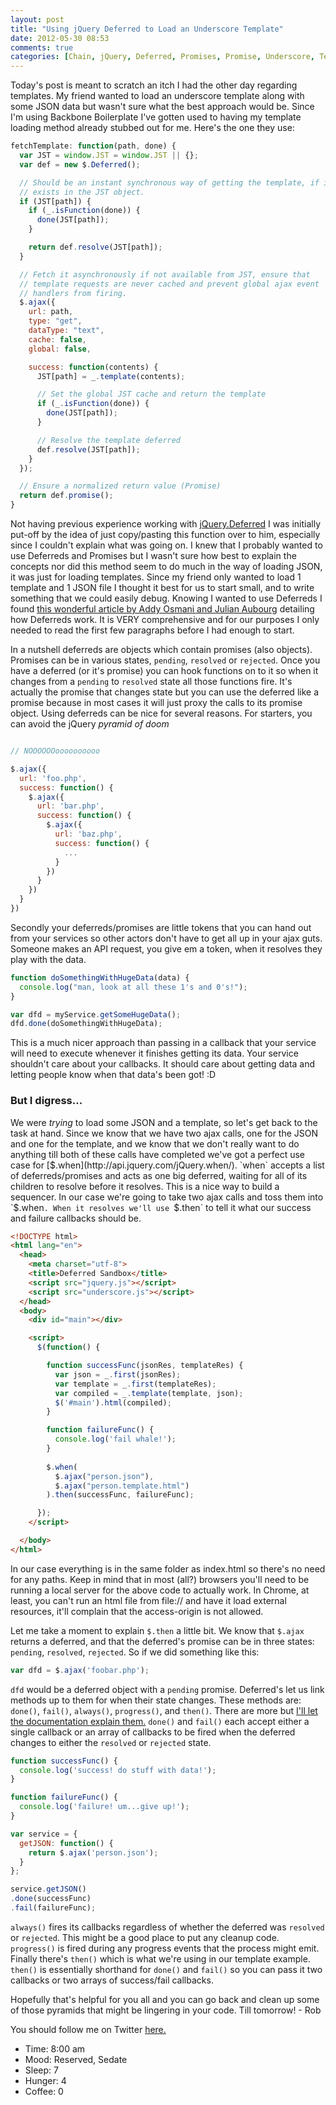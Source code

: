 ```yaml
---
layout: post
title: "Using jQuery Deferred to Load an Underscore Template"
date: 2012-05-30 08:53
comments: true
categories: [Chain, jQuery, Deferred, Promises, Promise, Underscore, Templates]
---
```


Today's post is meant to scratch an itch I had the other day regarding templates. My friend wanted to load an underscore template along with some JSON data but wasn't sure what the best approach would be. Since I'm using Backbone Boilerplate I've gotten used to having my template loading method already stubbed out for me. Here's the one they use:

``` js
fetchTemplate: function(path, done) {
  var JST = window.JST = window.JST || {};
  var def = new $.Deferred();

  // Should be an instant synchronous way of getting the template, if it
  // exists in the JST object.
  if (JST[path]) {
    if (_.isFunction(done)) {
      done(JST[path]);
    }

    return def.resolve(JST[path]);
  }

  // Fetch it asynchronously if not available from JST, ensure that
  // template requests are never cached and prevent global ajax event
  // handlers from firing.
  $.ajax({
    url: path,
    type: "get",
    dataType: "text",
    cache: false,
    global: false,

    success: function(contents) {
      JST[path] = _.template(contents);

      // Set the global JST cache and return the template
      if (_.isFunction(done)) {
        done(JST[path]);
      }

      // Resolve the template deferred
      def.resolve(JST[path]);
    }
  });

  // Ensure a normalized return value (Promise)
  return def.promise();
}
```

Not having previous experience working with [jQuery.Deferred](http://api.jquery.com/category/deferred-object/) I was initially put-off by the idea of just copy/pasting this function over to him, especially since I couldn't explain what was going on. I knew that I probably wanted to use Deferreds and Promises but I wasn't sure how best to explain the concepts nor did this method seem to do much in the way of loading JSON, it was just for loading templates. Since my friend only wanted to load 1 template and 1 JSON file I thought it best for us to start small, and to write something that we could easily debug. Knowing I wanted to use Deferreds I found [this wonderful article by Addy Osmani and Julian Aubourg](http://msdn.microsoft.com/en-us/magazine/gg723713.aspx) detailing how Deferreds work. It is VERY comprehensive and for our purposes I only needed to read the first few paragraphs before I had enough to start.

In a nutshell deferreds are objects which contain promises (also objects). Promises can be in various states, `pending`, `resolved` or `rejected`. Once you have a deferred (or it's promise) you can hook functions on to it so when it changes from a `pending` to `resolved` state all those functions fire. It's actually the promise that changes state but you can use the deferred like a promise because in most cases it will just proxy the calls to its promise object. Using deferreds can be nice for several reasons. For starters, you can avoid the jQuery *pyramid of doom*

``` js

// NOOOOOOoooooooooo

$.ajax({
  url: 'foo.php',
  success: function() {
    $.ajax({
      url: 'bar.php',
      success: function() {
        $.ajax({
          url: 'baz.php',
          success: function() {
            ...
          }
        })
      }
    })
  }
})

```

Secondly your deferreds/promises are little tokens that you can hand out from your services so other actors don't have to get all up in your ajax guts. Someone makes an API request, you give em a token, when it resolves they play with the data.

``` js
function doSomethingWithHugeData(data) {
  console.log("man, look at all these 1's and 0's!");
}

var dfd = myService.getSomeHugeData();
dfd.done(doSomethingWithHugeData);
```

This is a much nicer approach than passing in a callback that your service will need to execute whenever it finishes getting its data. Your service shouldn't care about your callbacks. It should care about getting data and letting people know when that data's been got! :D 

### But I digress...

We were *trying* to load some JSON and a template, so let's get back to the task at hand. Since we know that we have two ajax calls, one for the JSON and one for the template, and we know that we don't really want to do anything till both of these calls have completed we've got a perfect use case for [$.when](http://api.jquery.com/jQuery.when/). `when` accepts a list of deferreds/promises and acts as one big deferred, waiting for all of its children to resolve before it resolves. This is a nice way to build a sequencer. In our case we're going to take  two ajax calls and toss them into `$.when`. When it resolves we'll use `$.then` to tell it what our success and failure callbacks should be.

``` html index.html
<!DOCTYPE html>
<html lang="en">
  <head>
    <meta charset="utf-8">
    <title>Deferred Sandbox</title>
    <script src="jquery.js"></script>
    <script src="underscore.js"></script>
  </head>
  <body>
    <div id="main"></div>

    <script>
      $(function() {

        function successFunc(jsonRes, templateRes) {
          var json = _.first(jsonRes);
          var template = _.first(templateRes);
          var compiled = _.template(template, json);
          $('#main').html(compiled);
        }

        function failureFunc() {
          console.log('fail whale!');
        }
        
        $.when(
          $.ajax("person.json"),
          $.ajax("person.template.html")
        ).then(successFunc, failureFunc);

      });
    </script>

  </body>
</html>
```

In our case everything is in the same folder as index.html so there's no need for any paths. Keep in mind that in most (all?) browsers you'll need to be running a local server for the above code to actually work. In Chrome, at least, you can't run an html file from file:// and have it load external resources, it'll complain that the access-origin is not allowed.

Let me take a moment to explain `$.then` a little bit. We know that `$.ajax` returns a deferred, and that the deferred's promise can be in three states: `pending`, `resolved`, `rejected`. So if we did something like this:

``` js
var dfd = $.ajax('foobar.php');
```

`dfd` would be a deferred object with a `pending` promise. Deferred's let us link methods up to them for when their state changes. These methods are: `done()`, `fail()`, `always()`, `progress()`, and `then()`. There are more but [I'll let the documentation explain them.](http://api.jquery.com/category/deferred-object/) `done()` and `fail()` each accept either a single callback or an array of callbacks to be fired when the deferred changes to either the `resolved` or `rejected` state.

``` js
function successFunc() {
  console.log('success! do stuff with data!');
}

function failureFunc() {
  console.log('failure! um...give up!');
}

var service = {
  getJSON: function() {
    return $.ajax('person.json');
  }
};

service.getJSON()
.done(successFunc)
.fail(failureFunc);

```

`always()` fires its callbacks regardless of whether the deferred was `resolved` or `rejected`. This might be a good place to put any cleanup code. `progress()` is fired during any progress events that the process might emit. Finally there's `then()` which is what we're using in our template example. `then()` is essentially shorthand for `done()` and `fail()` so you can pass it two callbacks or two arrays of success/fail callbacks.

Hopefully that's helpful for you all and you can go back and clean up some of those pyramids that might be lingering in your code. Till tomorrow! - Rob

You should follow me on Twitter [here.](http://twitter.com/rob_dodson)

- Time: 8:00 am
- Mood: Reserved, Sedate
- Sleep: 7
- Hunger: 4
- Coffee: 0